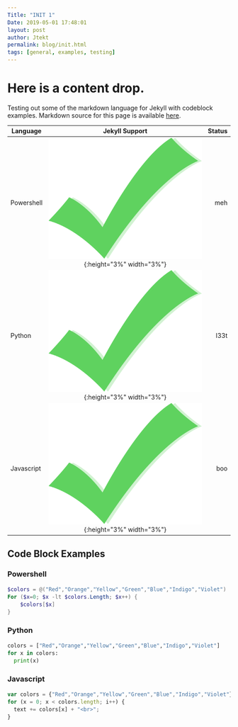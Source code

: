 ```yaml
---
Title: "INIT 1"
Date: 2019-05-01 17:48:01
layout: post
author: Jtekt
permalink: blog/init.html
tags: [general, examples, testing]
---
```

# Here is a content drop.

Testing out some of the markdown language for Jekyll with codeblock examples.  Markdown source for this page is available [here](https://raw.githubusercontent.com/Jtekt/dc864.github.io/master/_posts/2019-05-01-INIT-1.md).


 Language | Jekyll Support | Status
--- | :---: | ---:
Powershell |  ![check](/images/checkmark.png){:height="3%" width="3%"} | meh
Python | ![check](/images/checkmark.png){:height="3%" width="3%"} | l33t
Javascript | ![check](/images/checkmark.png){:height="3%" width="3%"} | boo

## Code Block Examples

### Powershell
```powershell
$colors = @("Red","Orange","Yellow","Green","Blue","Indigo","Violet")
For ($x=0; $x -lt $colors.Length; $x++) {
    $colors[$x]
}
```

### Python
```python
colors = ["Red","Orange","Yellow","Green","Blue","Indigo","Violet"]
for x in colors:
  print(x)
```

### Javascript
```javascript
var colors = {"Red","Orange","Yellow","Green","Blue","Indigo","Violet"}; 
for (x = 0; x < colors.length; i++) { 
  text += colors[x] + "<br>";
}
```